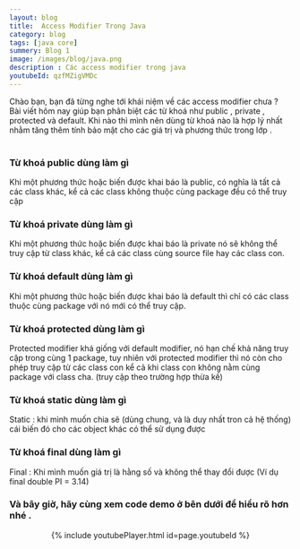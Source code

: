 ```yaml
---
layout: blog
title:  Access Modifier Trong Java
category: blog
tags: [java core]
summery: Blog 1
image: /images/blog/java.png
description : Các access modifier trong java 
youtubeId: qzfMZigVMDc
---
```


Chào bạn, bạn đã từng nghe tới khái niệm về các access modifier  chưa ? Bài viết hôm nay giúp bạn phân biệt các từ khoá
như public , private , protected và default. Khi nào thì mình nên dùng từ khoá nào là hợp lý nhất nhằm tăng thêm tính bảo mật cho các giá trị và phương thức trong 
lớp .
<br><br>

### Từ khoá public dùng làm gì
Khi một phương thức hoặc biến được khai báo là public, có nghĩa là tất cả các class khác, kể cả các class không thuộc cùng package đều có thể truy cập
<br>

### Từ khoá private  dùng làm gì
Khi một phương thức hoặc biến được khai báo là private nó sẽ không thể truy cập từ class khác, kể cả các class cùng source file hay các class con.
<br>

### Từ khoá default  dùng làm gì
Khi một phương thức hoặc biến được khai báo là default thì chỉ có các class thuộc cùng package với nó mới có thể truy cập. 
<br>

### Từ khoá protected   dùng làm gì
Protected modifier khá giống với default modifier, nó hạn chế khả năng truy cập trong cùng 1 package, tuy nhiên với protected modifier thì nó còn cho phép truy cập từ các class con kể cả khi class con không nằm cùng package với class cha. (truy cập theo trường hợp thừa kế)
<br>

### Từ khoá static dùng làm gì
Static : khi mình muốn chia sẽ (dùng chung, và là duy nhất tron cả hệ thống) cái biến đó cho các object khác có thể sử dụng được
<br>

### Từ khoá final  dùng làm gì
Final : Khi mình muốn giá trị là hằng số và không thể thay đổi được (Ví dụ final double PI = 3.14)

### Và bây giờ, hãy cùng xem code demo ở bên dưới để hiểu rõ hơn nhé . 
<p align="center">
{% include youtubePlayer.html id=page.youtubeId %}
<p>